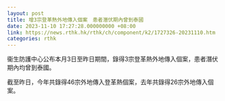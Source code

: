 ```yaml
---
layout: post
title: 增3宗登革熱外地傳入個案　患者潛伏期內曾到泰國
date: 2023-11-10 17:27:28.000000000 +08:00
link: https://news.rthk.hk/rthk/ch/component/k2/1727326-20231110.htm
categories: rthk
---
```


衞生防護中心公布本月3日至昨日期間，錄得3宗登革熱外地傳入個案，患者潛伏期內均曾到泰國。

截至昨日，今年共錄得46宗外地傳入登革熱個案，去年共錄得26宗外地傳入個案。
